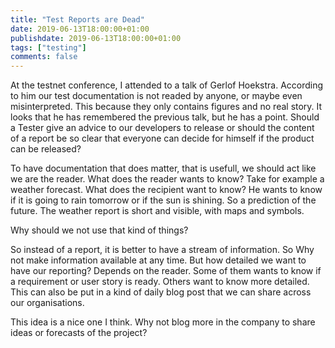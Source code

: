 ```yaml
---
title: "Test Reports are Dead"
date: 2019-06-13T18:00:00+01:00
publishdate: 2019-06-13T18:00:00+01:00
tags: ["testing"]
comments: false
---
```


At the testnet conference, I attended to a talk of Gerlof Hoekstra. According to him our test documentation is not readed by anyone, or maybe even misinterpreted. This because they only contains figures and no real story. It looks that he has remembered the previous talk, but he has a point. Should a Tester give an advice to our developers to release or should the content of a report be so clear that everyone can decide for himself if the product can be released? 

To have documentation that does matter, that is usefull, we should act like we are the reader. What does the reader wants to know? Take for example a weather forecast. What does the recipient want to know? He wants to know if it is going to rain tomorrow or if the sun is shining. So a prediction of the future. The weather report is short and visible, with maps and symbols.

Why should we not use that kind of things? 

So instead of a report, it is better to have a stream of information. So Why not make information available at any time. But how detailed we want to have our reporting? Depends on the reader. 
Some of them wants to know if a requirement or user story is ready. Others want to know more detailed. This can also be put in a kind of daily blog post that we can share across our organisations.

This idea is a nice one I think. Why not blog more in the company to share ideas or forecasts of the project?
